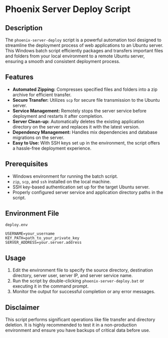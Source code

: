 # Phoenix Server Deploy Script

## Description

The `phoenix-server-deploy` script is a powerful automation tool designed to streamline the deployment process of web applications to an Ubuntu server. This Windows batch script efficiently packages and transfers important files and folders from your local environment to a remote Ubuntu server, ensuring a smooth and consistent deployment process.

## Features

- **Automated Zipping:** Compresses specified files and folders into a zip archive for efficient transfer.
- **Secure Transfer:** Utilizes `scp` for secure file transmission to the Ubuntu server.
- **Service Management:** Remotely stops the server service before deployment and restarts it after completion.
- **Server Clean-up:** Automatically deletes the existing application directory on the server and replaces it with the latest version.
- **Dependency Management:** Handles mix dependencies and database migrations on the server.
- **Easy to Use:** With SSH keys set up in the environment, the script offers a hassle-free deployment experience.

## Prerequisites

- Windows environment for running the batch script.
- `zip`, `scp`, and `ssh` installed on the local machine.
- SSH key-based authentication set up for the target Ubuntu server.
- Properly configured server service and application directory paths in the script.

## Environment File

`deploy.env`
```
USERNAME=your_username
KEY_PATH=path_to_your_private_key
SERVER_ADDRESS=your.server.address
```

## Usage

1. Edit the environment file to specify the source directory, destination directory, server user, server IP, and server service name.
2. Run the script by double-clicking `phoenix-server-deploy.bat` or executing it in the command prompt.
3. Monitor the output for successful completion or any error messages.

## Disclaimer

This script performs significant operations like file transfer and directory deletion. It is highly recommended to test it in a non-production environment and ensure you have backups of critical data before use.

